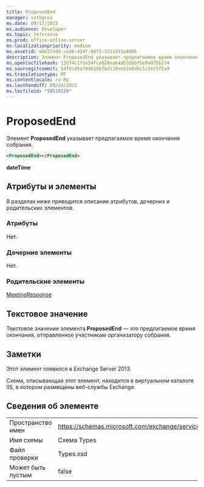 ```yaml
---
title: ProposedEnd
manager: sethgros
ms.date: 09/17/2015
ms.audience: Developer
ms.topic: reference
ms.prod: office-online-server
ms.localizationpriority: medium
ms.assetid: a8b574dd-ce26-424f-b0f5-3311d93a4806
description: Элемент ProposedEnd указывает предлагаемое время окончания собрания.
ms.openlocfilehash: 13d74c1fda54fce028ea64d62dbbfbe9a076b234
ms.sourcegitcommit: 54f6cd5a704b36b76d110ee53a6d6c1c3e15f5a9
ms.translationtype: MT
ms.contentlocale: ru-RU
ms.lasthandoff: 09/24/2021
ms.locfileid: "59519158"
---
```

# <a name="proposedend"></a>ProposedEnd

Элемент **ProposedEnd** указывает предлагаемое время окончания собрания. 
  
```XML
<ProposedEnd></ProposedEnd>
```

 **dateTime**
## <a name="attributes-and-elements"></a>Атрибуты и элементы

В разделах ниже приводится описание атрибутов, дочерних и родительских элементов.
  
### <a name="attributes"></a>Атрибуты

Нет.
  
### <a name="child-elements"></a>Дочерние элементы

Нет.
  
### <a name="parent-elements"></a>Родительские элементы

[MeetingResponse](meetingresponse.md)
  
## <a name="text-value"></a>Текстовое значение

Текстовое значение элемента **ProposedEnd** — это предлагаемое время окончания, отправленное участникам организатору собрания. 
  
## <a name="remarks"></a>Заметки

Этот элемент появился в Exchange Server 2013.
  
Схема, описывающая этот элемент, находится в виртуальном каталоге IIS, в котором размещены веб-службы Exchange.
  
## <a name="element-information"></a>Сведения об элементе

|||
|:-----|:-----|
|Пространство имен  <br/> |https://schemas.microsoft.com/exchange/services/2006/types  <br/> |
|Имя схемы  <br/> |Схема Types  <br/> |
|Файл проверки  <br/> |Types.xsd  <br/> |
|Может быть пустым  <br/> |false  <br/> |
   

